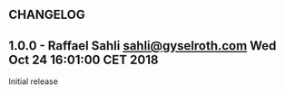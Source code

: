 CHANGELOG
--
1.0.0 - Raffael Sahli <sahli@gyselroth.com>
Wed Oct 24 16:01:00 CET 2018
--

Initial release
